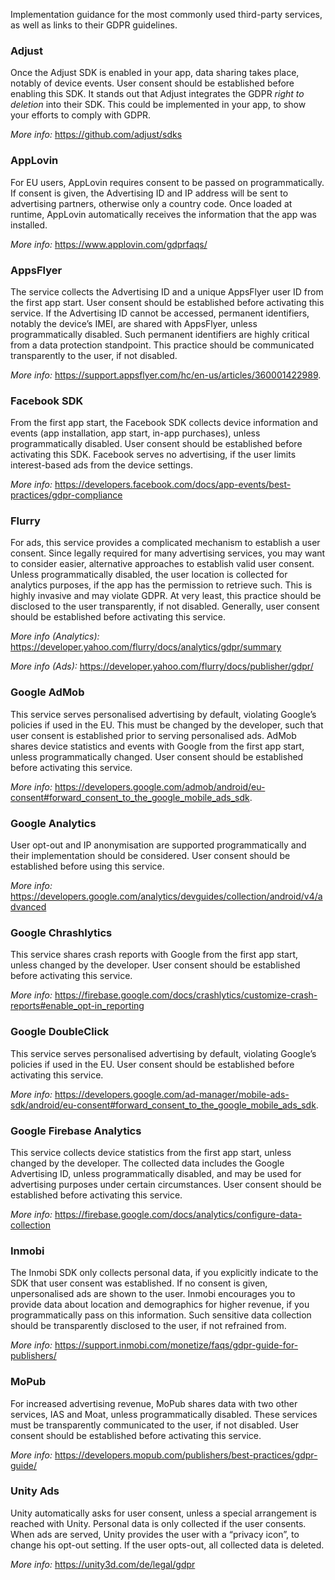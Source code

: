 Implementation guidance for the most commonly used third-party services, as well as links to their GDPR guidelines.

### Adjust
Once the Adjust SDK is enabled in your app, data sharing takes place,
notably of device events. User consent should be established before
enabling this SDK. It stands out that Adjust integrates the GDPR *right
to deletion* into their SDK. This could be implemented in your app, to
show your efforts to comply with GDPR.


*More info:*
<https://github.com/adjust/sdks>

### AppLovin
For EU users, AppLovin requires consent to be passed on
programmatically. If consent is given, the Advertising ID and IP address
will be sent to advertising partners, otherwise only a country code.
Once loaded at runtime, AppLovin automatically receives the information
that the app was installed.


*More info:*
<https://www.applovin.com/gdprfaqs/>

### AppsFlyer
The service collects the Advertising ID and a unique AppsFlyer user ID
from the first app start. User consent should be established before
activating this service. If the Advertising ID cannot be accessed,
permanent identifiers, notably the device’s IMEI, are shared with
AppsFlyer, unless programmatically disabled. Such permanent identifiers
are highly critical from a data protection standpoint. This practice
should be communicated transparently to the user, if not disabled.

*More info:*
<https://support.appsflyer.com/hc/en-us/articles/360001422989>.

### Facebook SDK
From the first app start, the Facebook SDK collects device information
and events (app installation, app start, in-app purchases), unless
programmatically disabled. User consent should be established before
activating this SDK. Facebook serves no advertising, if the user limits
interest-based ads from the device settings.

*More info:*
<https://developers.facebook.com/docs/app-events/best-practices/gdpr-compliance>

### Flurry
For ads, this service provides a complicated mechanism to establish a
user consent. Since legally required for many advertising services, you
may want to consider easier, alternative approaches to establish valid
user consent. Unless programmatically disabled, the user location is
collected for analytics purposes, if the app has the permission to
retrieve such. This is highly invasive and may violate GDPR. At very
least, this practice should be disclosed to the user transparently, if
not disabled. Generally, user consent should be established before
activating this service.

*More info (Analytics):*
<https://developer.yahoo.com/flurry/docs/analytics/gdpr/summary>

*More
info (Ads):* <https://developer.yahoo.com/flurry/docs/publisher/gdpr/>

### Google AdMob
This service serves personalised advertising by default, violating
Google’s policies if used in the EU. This must be changed by the
developer, such that user consent is established prior to serving
personalised ads. AdMob shares device statistics and events with Google
from the first app start, unless programmatically changed. User consent
should be established before activating this service.

*More info:*
<https://developers.google.com/admob/android/eu-consent#forward_consent_to_the_google_mobile_ads_sdk>.

### Google Analytics
User opt-out and IP anonymisation are supported programmatically and
their implementation should be considered. User consent should be
established before using this service.

*More info:*
<https://developers.google.com/analytics/devguides/collection/android/v4/advanced>

### Google Chrashlytics
This service shares crash reports with Google from the first app start,
unless changed by the developer. User consent should be established
before activating this service.

*More info:*
<https://firebase.google.com/docs/crashlytics/customize-crash-reports#enable_opt-in_reporting>

### Google DoubleClick
This service serves personalised advertising by default, violating
Google’s policies if used in the EU. User consent should be established
before activating this service.

*More info:*
<https://developers.google.com/ad-manager/mobile-ads-sdk/android/eu-consent#forward_consent_to_the_google_mobile_ads_sdk>.

### Google Firebase Analytics
This service collects device statistics from the first app start, unless
changed by the developer. The collected data includes the Google
Advertising ID, unless programmatically disabled, and may be used for
advertising purposes under certain circumstances. User consent should be
established before activating this service.

*More info:*
<https://firebase.google.com/docs/analytics/configure-data-collection>

### Inmobi
The Inmobi SDK only collects personal data, if you explicitly indicate
to the SDK that user consent was established. If no consent is given,
unpersonalised ads are shown to the user. Inmobi encourages you to
provide data about location and demographics for higher revenue, if you
programmatically pass on this information. Such sensitive data
collection should be transparently disclosed to the user, if not
refrained from.

*More info:*
<https://support.inmobi.com/monetize/faqs/gdpr-guide-for-publishers/>

### MoPub
For increased advertising revenue, MoPub shares data with two other
services, IAS and Moat, unless programmatically disabled. These services
must be transparently communicated to the user, if not disabled. User
consent should be established before activating this service.

*More info:*
<https://developers.mopub.com/publishers/best-practices/gdpr-guide/>

### Unity Ads
Unity automatically asks for user consent, unless a special arrangement
is reached with Unity. Personal data is only collected if the user
consents. When ads are served, Unity provides the user with a “privacy
icon”, to change his opt-out setting. If the user opts-out, all
collected data is deleted.

*More info:*
<https://unity3d.com/de/legal/gdpr>